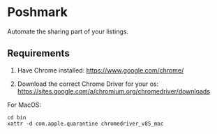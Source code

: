 # Poshmark

Automate the sharing part of your listings. 

## Requirements 

1. Have Chrome installed: https://www.google.com/chrome/

2. Download the correct Chrome Driver for your os: https://sites.google.com/a/chromium.org/chromedriver/downloads

For MacOS:
```
cd bin
xattr -d com.apple.quarantine chromedriver_v85_mac 
```
